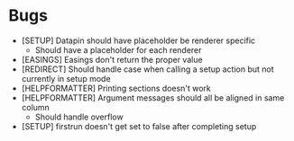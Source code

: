 # Bugs

- [SETUP] Datapin should have placeholder be renderer specific
	- Should have a placeholder for each renderer
- [EASINGS] Easings don't return the proper value
- [REDIRECT] Should handle case when calling a setup action but not currently in setup mode
- [HELPFORMATTER] Printing sections doesn't work
- [HELPFORMATTER] Argument messages should all be aligned in same column
	- Should handle overflow
- [SETUP] firstrun doesn't get set to false after completing setup